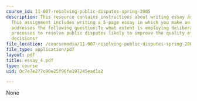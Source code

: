 ```yaml
---
course_id: 11-007-resolving-public-disputes-spring-2005
description: This resource contains instructions about writing essay assignment 4.
  This assignment includes writing a 5-page essay in which you make an argument that
  addresses the following question:To what extent is employing deliberative, consensus-based
  processes to resolve public disputes likely to improve the quality of our public
  decisions?
file_location: /coursemedia/11-007-resolving-public-disputes-spring-2005/0c7e7e277c90e25f96fe197245ead1a2_essay_4.pdf
file_type: application/pdf
layout: pdf
title: essay_4.pdf
type: course
uid: 0c7e7e277c90e25f96fe197245ead1a2

---
```

None